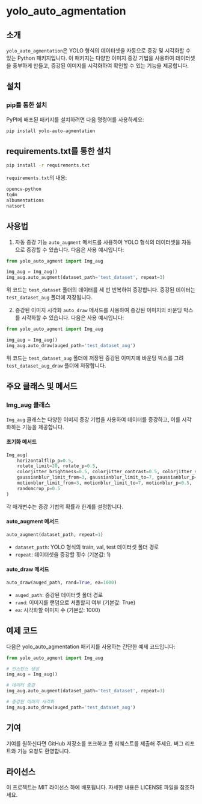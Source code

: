 # yolo_auto_agmentation

## 소개
`yolo_auto_agmentation`은 YOLO 형식의 데이터셋을 자동으로 증강 및 시각화할 수 있는 Python 패키지입니다. 이 패키지는 다양한 이미지 증강 기법을 사용하여 데이터셋을 풍부하게 만들고, 증강된 이미지를 시각화하여 확인할 수 있는 기능을 제공합니다.

## 설치

### pip를 통한 설치
PyPI에 배포된 패키지를 설치하려면 다음 명령어를 사용하세요:
```bash
pip install yolo-auto-agmentation
```

## requirements.txt를 통한 설치
```bash
pip install -r requirements.txt
```

`requirements.txt`의 내용:
```bash
opencv-python
tqdm
albumentations
natsort
```

## 사용법
1. 자동 증강 기능
`auto_augment` 메서드를 사용하여 YOLO 형식의 데이터셋을 자동으로 증강할 수 있습니다. 다음은 사용 예시입니다:

```python
from yolo_auto_agment import Img_aug

img_aug = Img_aug()
img_aug.auto_augment(dataset_path='test_dataset', repeat=3)

```

위 코드는 `test_dataset` 폴더의 데이터를 세 번 반복하여 증강합니다. 증강된 데이터는 `test_dataset_aug` 폴더에 저장됩니다.

2. 증강된 이미지 시각화
`auto_draw` 메서드를 사용하여 증강된 이미지의 바운딩 박스를 시각화할 수 있습니다. 다음은 사용 예시입니다:

```python
from yolo_auto_agment import Img_aug

img_aug = Img_aug()
img_aug.auto_draw(auged_path='test_dataset_aug')
```

위 코드는 `test_dataset_aug` 폴더에 저장된 증강된 이미지에 바운딩 박스를 그려 `test_dataset_aug_draw` 폴더에 저장합니다.

## 주요 클래스 및 메서드

### Img_aug 클래스

`Img_aug` 클래스는 다양한 이미지 증강 기법을 사용하여 데이터를 증강하고, 이를 시각화하는 기능을 제공합니다.

#### 초기화 메서드
```python
Img_aug(
    horizontalflip_p=0.5,
    rotate_limit=20, rotate_p=0.5,
    colorjitter_brightness=0.5, colorjitter_contrast=0.5, colorjitter_saturation=0.3, colorjitter_hue=0.15, colorjitter_p=0.5,
    gaussianblur_limit_from=3, gaussianblur_limit_to=7, gaussianblur_p=0.5,
    motionblur_limit_from=3, motionblur_limit_to=7, motionblur_p=0.5,
    randomcrop_p=0.5
)
```

각 매개변수는 증강 기법의 확률과 한계를 설정합니다.

#### auto_augment 메서드
```python
auto_augment(dataset_path, repeat=1)
```

- `dataset_path`: YOLO 형식의 train, val, test 데이터셋 폴더 경로 
- `repeat`: 데이터셋을 증강할 횟수 (기본값: 1)

#### auto_draw 메서드
```python
auto_draw(auged_path, rand=True, ea=1000)
```

- `auged_path`: 증강된 데이터셋 폴더 경로
- `rand`: 이미지를 랜덤으로 셔플할지 여부 (기본값: True)
- `ea`: 시각화할 이미지 수 (기본값: 1000)


## 예제 코드
다음은 yolo_auto_agmentation 패키지를 사용하는 간단한 예제 코드입니다:

```python
from yolo_auto_agment import Img_aug

# 인스턴스 생성
img_aug = Img_aug()

# 데이터 증강
img_aug.auto_augment(dataset_path='test_dataset', repeat=3)

# 증강된 이미지 시각화
img_aug.auto_draw(auged_path='test_dataset_aug')
```

## 기여
기여를 원하신다면 GitHub 저장소를 포크하고 풀 리퀘스트를 제출해 주세요. 버그 리포트와 기능 요청도 환영합니다.

## 라이선스
이 프로젝트는 MIT 라이선스 하에 배포됩니다. 자세한 내용은 LICENSE 파일을 참조하세요.